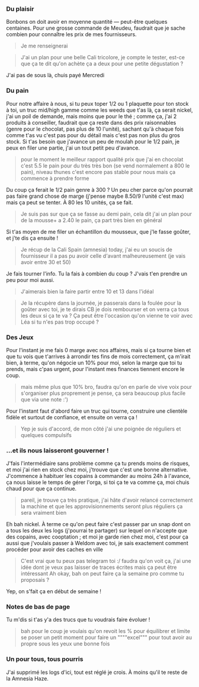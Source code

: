 
### Du plaisir

Bonbons on doit avoir en moyenne quantité — peut-être quelques centaines.
Pour une grosse commande de Meudeu, faudrait que je sache combien pour connaître les prix de mes fournisseurs. 
> Je me renseignerai

> J'ai un plan pour une belle Cali tricolore, je compte le tester, est-ce que ça te dit qu'on achète ça a deux pour une petite dégustation ?

J'ai pas de sous là, chuis payé Mercredi

### Du pain

Pour notre affaire à nous, si tu peux toper 1/2 ou 1 plaquette pour ton stock à toi, un truc mid/high gamme comme les weeds que t'as là, ça serait nickel, j'ai un poil de demande, mais moins que pour le thé ; comme ça, j'ai 2 produits à conseiller, faudrait que ça reste dans des prix raisonnables (genre pour le chocolat, pas plus de 10 l'unité), sachant qu'à chaque fois comme t'as vu c'est pas pour du détail mais c'est pas non plus du gros stock.
Si t'as besoin que j'avance un peu de moulah pour le 1/2 pain, je peux en filer une partie, j'ai un tout petit peu d'avance.
> pour le moment le meilleur rapport qualité prix que j'ai en chocolat c'est 5.5 le pain pour du très très bon (se vend normalement a 800 le pain), niveau thunes c'est encore pas stable pour nous mais ça commence à prendre forme 

Du coup ça ferait le 1/2 pain genre à 300 ? Un peu cher parce qu'on pourrait pas faire grand chose de marge (j'pense maybe 8.50/9 l'unité c'est max) mais ça peut se tenter. À 80 les 10 unités, ça se fait. 
>Je suis pas sur que ça se fasse au demi pain, cela dit j'ai un plan pour de la mousse+ a 2.40 le pain, ça part très bien en général 

Si t'as moyen de me filer un échantillon du mousseux, que j'le fasse goûter, et j'te dis ça ensuite ! 
>Je récup de la Cali Spain (amnesia) today, j'ai eu un soucis de fournisseur il a pas pu avoir celle d'avant malheureusement (je vais avoir entre 30 et 50)

Je fais tourner l'info. Tu la fais à combien du coup ? J'vais t'en prendre un peu pour moi aussi.
> J'aimerais bien la faire partir entre 10 et 13 dans l'idéal 

> Je la récupère dans la journée, je passerais dans la foulée pour la goûter avec toi, je te dirais CB je dois rembourser et on verra ça tous les deux si ça te va ? Ça peut être l'occasion qu'on vienne te voir avec Léa si tu n'es pas trop occupé ?

### Des Jeux 

Pour l'instant je me fais 0 marge avec nos affaires, mais si ça tourne bien et que tu vois que t'arrives à arrondir tes fins de mois correctement, ça m'irait bien, à terme, qu'on négocie un 10% pour moi, selon la marge que toi tu prends, mais c'pas urgent, pour l'instant mes finances tiennent encore le coup.
> mais même plus que 10% bro, faudra qu'on en parle de vive voix pour s'organiser plus proprement je pense, ça sera beaucoup plus facile que via une note :')

Pour l'instant faut d'abord faire un truc qui tourne, construire une clientèle fidèle et surtout de confiance, et ensuite on verra ça !
>Yep je suis d'accord, de mon côté j'ai une poignée de réguliers et quelques compulsifs 

### ...et ils nous laisseront gouverner !

J'fais l'intermédiaire sans problème comme ça tu prends moins de risques, et moi j'ai rien en stock chez moi, j'trouve que c'est une bonne alternative. J'commence à habituer les copains à commander au moins 24h à l'avance, ça nous laisse le temps de gérer l'orga, si toi ça te va comme ça, moi chuis chaud pour que ça continue.
> pareil, je trouve ça très pratique, j'ai hâte d'avoir relancé correctement la machine et que les approvisionnements seront plus réguliers ça sera vraiment bien 

Eh bah nickel. À terme ce qu'on peut faire c'est passer par un snap dont on a tous les deux les logs (j'pourrai te partager) sur lequel on n'accepte que des copains, avec cooptation ; et moi je garde rien chez moi, c'est pour ça aussi que j'voulais passer à Weldom avec toi, je sais exactement comment procéder pour avoir des caches en ville 
>C'est vrai que tu peux pas telegram toi :/ faudra qu'on voit ça, j'ai une idée dont je veux pas laisser de traces écrites mais ça peut être intéressant 
Ah okay, bah on peut faire ça la semaine pro comme tu proposais ?

Yep, on s'fait ça en début de semaine !

### Notes de bas de page

Tu m'dis si t'as y'a des trucs que tu voudrais faire évoluer !
> bah pour le coup je voulais qu'on revoit les % pour équilibrer et limite se poser un petit moment pour faire un """"excel""" pour tout avoir au propre sous les yeux une bonne fois 


### Un pour tous, tous pourris

J'ai supprimé les logs d'ici, tout est réglé je crois. ­À moins qu'il te reste de la Amnesia Haze.
